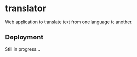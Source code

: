 # translator

Web application to translate text from one language to another.

## Deployment

Still in progress...
